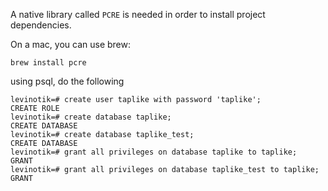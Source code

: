 A native library called `PCRE` is needed in order to install project dependencies.

On a mac, you can use brew:

`brew install pcre`


using psql, do the following

```
levinotik=# create user taplike with password 'taplike';
CREATE ROLE
levinotik=# create database taplike;
CREATE DATABASE
levinotik=# create database taplike_test;
CREATE DATABASE
levinotik=# grant all privileges on database taplike to taplike;
GRANT
levinotik=# grant all privileges on database taplike_test to taplike;
GRANT
```

